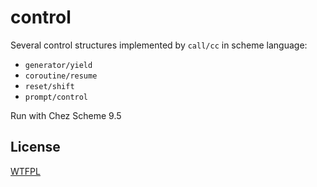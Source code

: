 # control
Several control structures implemented by `call/cc` in scheme language:

* `generator/yield`
* `coroutine/resume`
* `reset/shift`
* `prompt/control`

Run with Chez Scheme 9.5

## License
[WTFPL](http://www.wtfpl.net/txt/copying)
